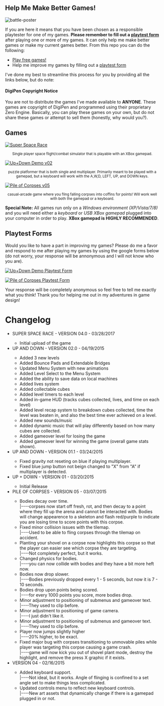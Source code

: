 <h2>Help Me Make Better Games!</h2>
<img src="https://github.com/TheDevilsWaffle/Playtesting/blob/master/promo-images/battle-poster.png" alt="battle-poster" />
<p>If you are here it means that you have been chosen as a responsible playtester for one of my games. <strong>Please remember to fill out a <a href="#playtest-form">playtest form</a></strong> after playing one or more of my games. It can only help me make better games or make my current games better. From this repo you can do the following:
  <ul>
    <li><a href="#games">Play free games!</a></li>
    <li>Help me improve my games by filling out a <a href="#playtest-form">playtest form</a></li>
  </ul>
	I've done my best to streamline this process for you by providing all the links below, but do note:
  <h4>DigiPen Copyright Notice</h4>
  <p>You are not to distribute the games I've made available to <strong>ANYONE</strong>. These games are copyright of DigiPen and programmed using their proprietary Zero Engine. Basically, you can play these games on your own, but do not share these games or attempt to sell them (honestly, why would you?).</p>
</p>
<a href="#" name="games"></a>
<h2>Games</h2>
<p>
	<a href="https://github.com/TheDevilsWaffle/Playtesting/blob/master/Super%20Space%20Race%20(Prototype%20v04).zip?raw=true">
		<img src="https://github.com/TheDevilsWaffle/Playtesting/blob/master/promo-images/ssr_logo.png?raw=true" title ="Super Space Race" alt="Super Space Race" />
	</a>
	<center>
		<sup>Single player space flight/combat simulator that is playable with an XBox gamepad.</sup>
	</center>
</p>
<p>
	<a href="https://github.com/TheDevilsWaffle/Playtesting/blob/master/Up%20And%20Down%20Demo.exe?raw=true">
		<img src="https://github.com/TheDevilsWaffle/Playtesting/blob/master/promo-images/up-and-down-promo-image-2.png?raw=true" title ="Up+Down Demo v02" alt="Up+Down Demo v02" />
	</a>
	<center>
		<sup>puzzle platformer that is both single and multiplayer. Primarily meant to be played with a gamepad, but a keyboard will work with the A,W,D, LEFT, UP, and DOWN keys.</sup>
	</center>
</p>
<p> 
    <a href="https://github.com/TheDevilsWaffle/Playtesting/blob/master/demo-pile-of-corpses/Demo-PileOfCorpses-v05.exe?raw=true">
    	<img src="https://github.com/TheDevilsWaffle/Playtesting/blob/master/promo-images/pile-of-corpses-promo-image-2.png?raw=true" alt="Pile of Corpses v05" title="Pile of Corpses v05" />
    </a>
	<center>
		<sup>casual-arcade game where you fling falling corpses into coffins for points! Will work well with both the gamepad or a keyboard.</sup>
	</center>
</p>
<p><strong>Special Note:</strong> All games run only on a <em>Windows environment (XP/Vista/7/8)</em> and you will need either a <em>keyboard</em> or <em>USB XBox gamepad</em> plugged into your computer in order to play. <strong>XBox gamepad is HIGHLY RECOMMENDED</strong>.</p>
</p>
<a href="#" name="playtest-form"></a>
<h2>Playtest Forms</h2>
<p>Would you like to have a part in improving my games? Please do me a favor and respond to me after playing my games by using the google forms below (do not worry, your response will be annonymous and I will not know who you are).
<p>
	<a href="http://goo.gl/forms/QECLPkEVu2">
		<img src="https://github.com/TheDevilsWaffle/Playtesting/blob/master/promo-images/upAndDown-PlaytestForms.png?raw=true" title ="Up+Down Playtest Form" alt="Up+Down Demo Playtest Form" />
	</a>
</p>
<p> 
    <a href="http://goo.gl/forms/jUv2YdxIr3">
    	<img src="https://github.com/TheDevilsWaffle/Playtesting/blob/master/promo-images/PileOfCorpses-PlaytestForms.png?raw=true" alt="Pile of Corpses Playtest Form" title="Pile of Corpses Playtest Form" />
	</a>
</p>
<p>Your response will be completely anonymous so feel free to tell me exactly what you think! Thank you for helping me out in my adventures in game design!</p>
</p>

# Changelog
<ul>
	<li>SUPER SPACE RACE - VERSION 04.0 - 03/28/2017</li>
		<ul>
			<li>Initial upload of the game</li>
		</ul>
	</li>
	<li>UP AND DOWN - VERSION 02.0 - 04/19/2015</li>
		<ul>
			<li>Added 3 new levels</li>
			<li>Added Bounce Pads and Extendable Bridges</li>
			<li>Updated Menu System with new animations</li>
			<li>Added Level Select to the Menu System</li>
			<li>Added the ability to save data on local machines</li>
			<li>Added lives system</li>
			<li>Added collectable cubes</li>
			<li>Added level timers to each level</li>
			<li>Added in-game HUD (tracks cubes collected, lives, and time on each level)</li>
			<li>Added level recap system to breakdown cubes collected, time the level was beaten in, and also the best time ever achieved on a level.</li>
			<li>Added new sounds/music</li>
			<li>Added dynamic music that will play differently based on how many cubes are collected.</li>
			<li>Added gameover level for losing the game</li>
			<li>Added gameover level for winning the game (overall game stats shown).</li>
		</ul>
	</li>
	<li>UP AND DOWN - VERSION 01.1 - 03/24/2015</li>
		<ul>
			<li>Fixed gravity not reseting on blue if playing multiplayer.</li>
			<li>Fixed blue jump button not beign changed to "X" from "A" if multiplayer is detected.</li>
		</ul>
	</li>
	<li>UP + DOWN - VERSION 01 - 03/20/2015</li>
		<ul>
			<li>Initial Release</li>
		</ul>
	</li>
	<li>PILE OF CORPSES - VERSION 05 - 03/07/2015</li>
	    <ul>
	    	<li>Bodies decay over time.
	        	<br />  |----corpses now start off fresh, rot, and then decay to a point where they fill up the arena and cannot be interacted with. Bodies will change appearence to a skeleton and flash red/purple to indicate you are losing time to score points with this corpse.
	      	</li>
	   		<li>Fixed minor collision issues with the tilemap.
	        	<br />  |----Used to be able to fling corpses through the tilemap on accident.
	      	</li>
	      	<li>Planting your shovel on a corpse now highlights this corpse so that the player can easier see which corpse they are targeting.
	        	<br />  |----Not completely perfect, but it works.
	      	</li>
	      	<li>Changed physics for bodies.
	        	<br />  |----you can now collide with bodies and they have a bit more heft now.
	      	</li>
	      	<li>Bodies now drop slower.
	        	<br />  |----Bodies previously dropped every 1 - 5 seconds, but now it is 7 - 10 seconds.
	      	</li>
	      	<li>Bodies drop upon points being scored.
	        	<br />  |----for every 1000 points you score, more bodies drop.
	      	</li>
	      	<li>Minor adjustment to positioning of submenus and gameover text.
	        	<br />  |----They used to clip before.
	      	</li>
	      	<li>Minor adjustment to positioning of game camera.
	        	<br />  |----I just didn't like it.
	      	</li>
	      	<li>Minor adjustment to positioning of submenus and gameover text.
	        	<br />  |----They used to clip before.
	      	</li>
	      	<li>Player now jumps slightly higher
	        	<br />  |----20% higher, to be exact.
	      	</li>
	      	<li>Fixed major bug with corpses transitioning to unmovable piles while player was targeting this corpse causing a game crash.
	        	<br />  |----game will now kick you out of shovel plant mode, destroy the highlight, and remove the press X graphic if it exists.
	      	</li>
	    </ul>
	</li>
  	<li>VERSION 04 - 02/16/2015</li>
	    <ul>
	      	<li>Added keyboard support.
	        	<br />  |----Not ideal, but it works. Angle of flinging is confined to a set angle set to make things less complicated.
	      	</li>
	      	<li>Updated controls menu to reflect new keyboard controls.
	        	<br />  |----New art assets that dynamically change if there is a gamepad plugged in or not.
	      	</li>
	    </ul>
	</li>
</ul>
